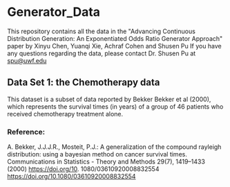 # Generator_Data
This repository contains all the data in the "Advancing Continuous Distribution Generation: An Exponentiated Odds Ratio Generator Approach" paper by Xinyu Chen, Yuanqi Xie, Achraf Cohen and Shusen Pu
If you have any questions regarding the data, please contact Dr. Shusen Pu at spu@uwf.edu

## Data Set 1: the Chemotherapy data

This dataset is a subset of data reported by Bekker Bekker et al (2000), which represents the survival times (in years) of a group of 46 patients who received chemotherapy treatment alone. 

### Reference:
A. Bekker, J.J.J.R., Mosteit, P.J.: A generalization of the compound rayleigh
distribution: using a bayesian method on cancer survival times. Communications
in Statistics - Theory and Methods 29(7), 1419–1433 (2000) https://doi.org/10.
1080/03610920008832554 https://doi.org/10.1080/03610920008832554

